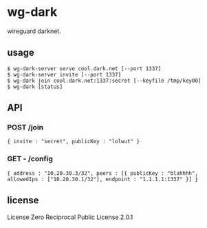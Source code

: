 # wg-dark
wireguard darknet.

## usage
```
$ wg-dark-server serve cool.dark.net [--port 1337]
$ wg-dark-server invite [--port 1337]
$ wg-dark join cool.dark.net:1337:secret [--keyfile /tmp/key00]
$ wg-dark [status]
```

## API
### POST /join
```
{ invite : "secret", publicKey : "lolwut" }
```

### GET - /config
```
{ address : "10.20.30.3/32", peers : [{ publicKey : "blahhhh", allowedIps : ["10.20.30.1/32"], endpoint : "1.1.1.1:1337" }] }
```

## license
License Zero Reciprocal Public License 2.0.1
